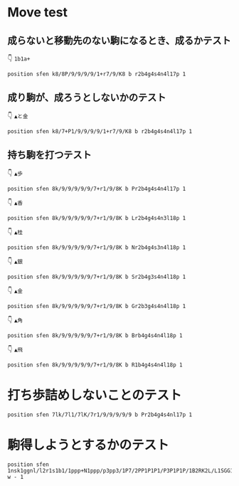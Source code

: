 # Move test

## 成らないと移動先のない駒になるとき、成るかテスト

👇 `1b1a+`  

```plaintext
position sfen k8/8P/9/9/9/9/1+r7/9/K8 b r2b4g4s4n4l17p 1
```

## 成り駒が、成ろうとしないかのテスト

👇 `▲と金`  

```plaintext
position sfen k8/7+P1/9/9/9/9/1+r7/9/K8 b r2b4g4s4n4l17p 1
```

## 持ち駒を打つテスト

👇 `▲歩`  

```plaintext
position sfen 8k/9/9/9/9/9/7+r1/9/8K b Pr2b4g4s4n4l17p 1
```

👇 `▲香`  

```plaintext
position sfen 8k/9/9/9/9/9/7+r1/9/8K b Lr2b4g4s4n3l18p 1
```

👇 `▲桂`  

```plaintext
position sfen 8k/9/9/9/9/9/7+r1/9/8K b Nr2b4g4s3n4l18p 1
```

👇 `▲銀`  

```plaintext
position sfen 8k/9/9/9/9/9/7+r1/9/8K b Sr2b4g3s4n4l18p 1
```

👇 `▲金`  

```plaintext
position sfen 8k/9/9/9/9/9/7+r1/9/8K b Gr2b3g4s4n4l18p 1
```

👇 `▲角`  

```plaintext
position sfen 8k/9/9/9/9/9/7+r1/9/8K b Brb4g4s4n4l18p 1
```

👇 `▲飛`  

```plaintext
position sfen 8k/9/9/9/9/9/7+r1/9/8K b R1b4g4s4n4l18p 1
```

# 打ち歩詰めしないことのテスト

```plaintext
position sfen 7lk/7l1/7lK/7r1/9/9/9/9/9 b Pr2b4g4s4nl17p 1
```

# 駒得しようとするかのテスト

```plaintext
position sfen 1nsk1ggnl/l2r1s1b1/1ppp+N1ppp/p3pp3/1P7/2PP1P1P1/P3P1P1P/1B2RK2L/L1SGG1SN1 w - 1
```

